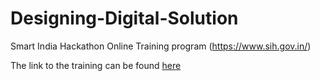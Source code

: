 # Designing-Digital-Solution
Smart India Hackathon  Online Training program (https://www.sih.gov.in/)

The link to the training can be found [here](https://swayam.gov.in/nd2_aic19_de01/preview)
